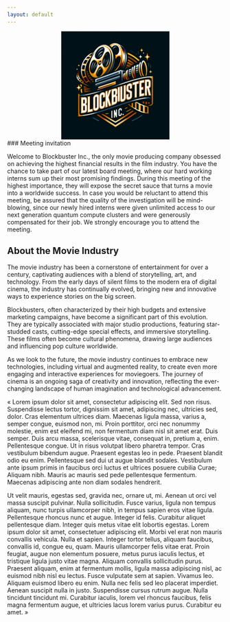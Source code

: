 ```yaml
---
layout: default
---
```


<div style="text-align: center;">
    <img src="./img/Blockbuster.png" alt="Logo" style="width: 50%; margin: auto; display: block;">
</div>
### Meeting invitation

Welcome to Blockbuster Inc., the only movie producing company obsessed on achieving the highest financial results in the film industry. You have the chance to take part of our latest board meeting, where our hard working interns sum up their most promising findings. During this meeting of the highest importance, they will expose the secret sauce that turns a movie into a worldwide success. In case you would be reluctant to attend this meeting, be assured that the quality of the investigation will be mind-blowing, since our newly hired interns were given unlimited access to our next generation quantum compute clusters and were generously compensated for their job. We strongly encourage you to attend the meeting.

## About the Movie Industry

The movie industry has been a cornerstone of entertainment for over a century, captivating audiences with a blend of storytelling, art, and technology. From the early days of silent films to the modern era of digital cinema, the industry has continually evolved, bringing new and innovative ways to experience stories on the big screen.

Blockbusters, often characterized by their high budgets and extensive marketing campaigns, have become a significant part of this evolution. They are typically associated with major studio productions, featuring star-studded casts, cutting-edge special effects, and immersive storytelling. These films often become cultural phenomena, drawing large audiences and influencing pop culture worldwide.

As we look to the future, the movie industry continues to embrace new technologies, including virtual and augmented reality, to create even more engaging and interactive experiences for moviegoers. The journey of cinema is an ongoing saga of creativity and innovation, reflecting the ever-changing landscape of human imagination and technological advancement.

« Lorem ipsum dolor sit amet, consectetur adipiscing elit. Sed non risus. Suspendisse lectus tortor, dignissim sit amet, adipiscing nec, ultricies sed, dolor. Cras elementum ultrices diam. Maecenas ligula massa, varius a, semper congue, euismod non, mi. Proin porttitor, orci nec nonummy molestie, enim est eleifend mi, non fermentum diam nisl sit amet erat. Duis semper. Duis arcu massa, scelerisque vitae, consequat in, pretium a, enim. Pellentesque congue. Ut in risus volutpat libero pharetra tempor. Cras vestibulum bibendum augue. Praesent egestas leo in pede. Praesent blandit odio eu enim. Pellentesque sed dui ut augue blandit sodales. Vestibulum ante ipsum primis in faucibus orci luctus et ultrices posuere cubilia Curae; Aliquam nibh. Mauris ac mauris sed pede pellentesque fermentum. Maecenas adipiscing ante non diam sodales hendrerit.

Ut velit mauris, egestas sed, gravida nec, ornare ut, mi. Aenean ut orci vel massa suscipit pulvinar. Nulla sollicitudin. Fusce varius, ligula non tempus aliquam, nunc turpis ullamcorper nibh, in tempus sapien eros vitae ligula. Pellentesque rhoncus nunc et augue. Integer id felis. Curabitur aliquet pellentesque diam. Integer quis metus vitae elit lobortis egestas. Lorem ipsum dolor sit amet, consectetuer adipiscing elit. Morbi vel erat non mauris convallis vehicula. Nulla et sapien. Integer tortor tellus, aliquam faucibus, convallis id, congue eu, quam. Mauris ullamcorper felis vitae erat. Proin feugiat, augue non elementum posuere, metus purus iaculis lectus, et tristique ligula justo vitae magna.
Aliquam convallis sollicitudin purus. Praesent aliquam, enim at fermentum mollis, ligula massa adipiscing nisl, ac euismod nibh nisl eu lectus. Fusce vulputate sem at sapien. Vivamus leo. Aliquam euismod libero eu enim. Nulla nec felis sed leo placerat imperdiet. Aenean suscipit nulla in justo. Suspendisse cursus rutrum augue. Nulla tincidunt tincidunt mi. Curabitur iaculis, lorem vel rhoncus faucibus, felis magna fermentum augue, et ultricies lacus lorem varius purus. Curabitur eu amet. »
